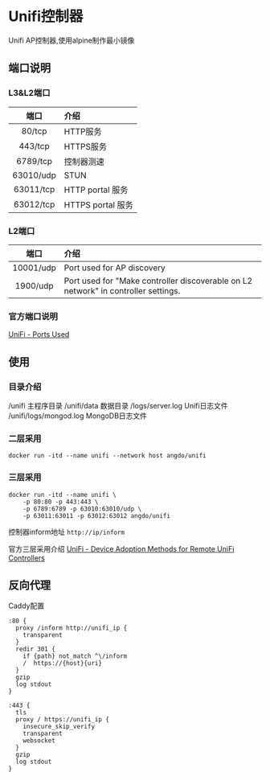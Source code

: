 # Unifi控制器
Unifi AP控制器,使用alpine制作最小镜像

## 端口说明

### L3&L2端口
|   端口    | 介绍              |
| :-------: | :---------------- |
|  80/tcp   | HTTP服务          |
|  443/tcp  | HTTPS服务         |
| 6789/tcp  | 控制器测速        |
| 63010/udp | STUN              |
| 63011/tcp | HTTP portal 服务  |
| 63012/tcp | HTTPS portal 服务 |

### L2端口
|   端口    | 介绍                                                                               |
| :-------: | :--------------------------------------------------------------------------------- |
| 10001/udp | Port used for AP discovery                                                         |
| 1900/udp  | Port used for "Make controller discoverable on L2 network" in controller settings. |

### 官方端口说明
[UniFi - Ports Used](https://help.ubnt.com/hc/en-us/articles/218506997-UniFi-Ports-Used)

## 使用

### 目录介绍
/unifi 主程序目录
/unifi/data 数据目录
/logs/server.log Unifi日志文件
/unifi/logs/mongod.log MongoDB日志文件

### 二层采用
```shell
docker run -itd --name unifi --network host angdo/unifi
```

### 三层采用
```shell
docker run -itd --name unifi \
    -p 80:80 -p 443:443 \
    -p 6789:6789 -p 63010:63010/udp \
    -p 63011:63011 -p 63012:63012 angdo/unifi
```
控制器inform地址 `http://ip/inform`

官方三层采用介绍 [UniFi - Device Adoption Methods for Remote UniFi Controllers](https://help.ubnt.com/hc/en-us/articles/204909754-UniFi-Device-Adoption-Methods-for-Remote-UniFi-Controllers)

## 反向代理
Caddy配置
```caddyfile
:80 {
  proxy /inform http://unifi_ip {
    transparent
  }
  redir 301 {
    if {path} not_match ^\/inform
    /  https://{host}{uri}
  }
  gzip
  log stdout
}

:443 {
  tls
  proxy / https://unifi_ip {
    insecure_skip_verify
    transparent
    websocket
  }
  gzip
  log stdout
}
```